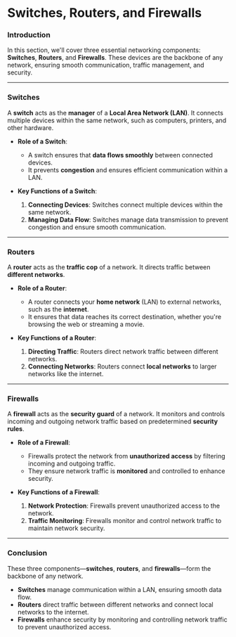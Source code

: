 # Switches, Routers, and Firewalls

### Introduction

In this section, we'll cover three essential networking components: **Switches**, **Routers**, and **Firewalls**. These devices are the backbone of any network, ensuring smooth communication, traffic management, and security.

---

### Switches

A **switch** acts as the **manager** of a **Local Area Network (LAN)**. It connects multiple devices within the same network, such as computers, printers, and other hardware.

- **Role of a Switch**:
  - A switch ensures that **data flows smoothly** between connected devices.
  - It prevents **congestion** and ensures efficient communication within a LAN.

- **Key Functions of a Switch**:
  1. **Connecting Devices**: Switches connect multiple devices within the same network.
  2. **Managing Data Flow**: Switches manage data transmission to prevent congestion and ensure smooth communication.

---

### Routers

A **router** acts as the **traffic cop** of a network. It directs traffic between **different networks**.

- **Role of a Router**:
  - A router connects your **home network** (LAN) to external networks, such as the **internet**.
  - It ensures that data reaches its correct destination, whether you're browsing the web or streaming a movie.

- **Key Functions of a Router**:
  1. **Directing Traffic**: Routers direct network traffic between different networks.
  2. **Connecting Networks**: Routers connect **local networks** to larger networks like the internet.

---

### Firewalls

A **firewall** acts as the **security guard** of a network. It monitors and controls incoming and outgoing network traffic based on predetermined **security rules**.

- **Role of a Firewall**:
  - Firewalls protect the network from **unauthorized access** by filtering incoming and outgoing traffic.
  - They ensure network traffic is **monitored** and controlled to enhance security.

- **Key Functions of a Firewall**:
  1. **Network Protection**: Firewalls prevent unauthorized access to the network.
  2. **Traffic Monitoring**: Firewalls monitor and control network traffic to maintain network security.

---

### Conclusion

These three components—**switches**, **routers**, and **firewalls**—form the backbone of any network. 

- **Switches** manage communication within a LAN, ensuring smooth data flow.
- **Routers** direct traffic between different networks and connect local networks to the internet.
- **Firewalls** enhance security by monitoring and controlling network traffic to prevent unauthorized access.
